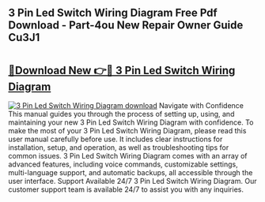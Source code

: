 ## 3 Pin Led Switch Wiring Diagram Free Pdf Download - Part-4ou New Repair Owner Guide Cu3J1

# <h2><a href="http://dflg3b9.blite.top/?on=3+Pin+Led+Switch+Wiring+Diagram">🔗Download New 👉🔴 3 Pin Led Switch Wiring Diagram</a></h2>

[![3 Pin Led Switch Wiring Diagram download](https://i.imgur.com/lujVjoI.png)](http://dflg3b9.blite.top/?on=3+Pin+Led+Switch+Wiring+Diagram)
Navigate with Confidence This manual guides you through the process of setting up, using, and maintaining your new 3 Pin Led Switch Wiring Diagram with confidence. To make the most of your 3 Pin Led Switch Wiring Diagram, please read this user manual carefully before use. It includes clear instructions for installation, setup, and operation, as well as troubleshooting tips for common issues. 3 Pin Led Switch Wiring Diagram comes with an array of advanced features, including voice commands, customizable settings, multi-language support, and automatic backups, all accessible through the user interface. Support Available 24/7 3 Pin Led Switch Wiring Diagram. Our customer support team is available 24/7 to assist you with any inquiries.
